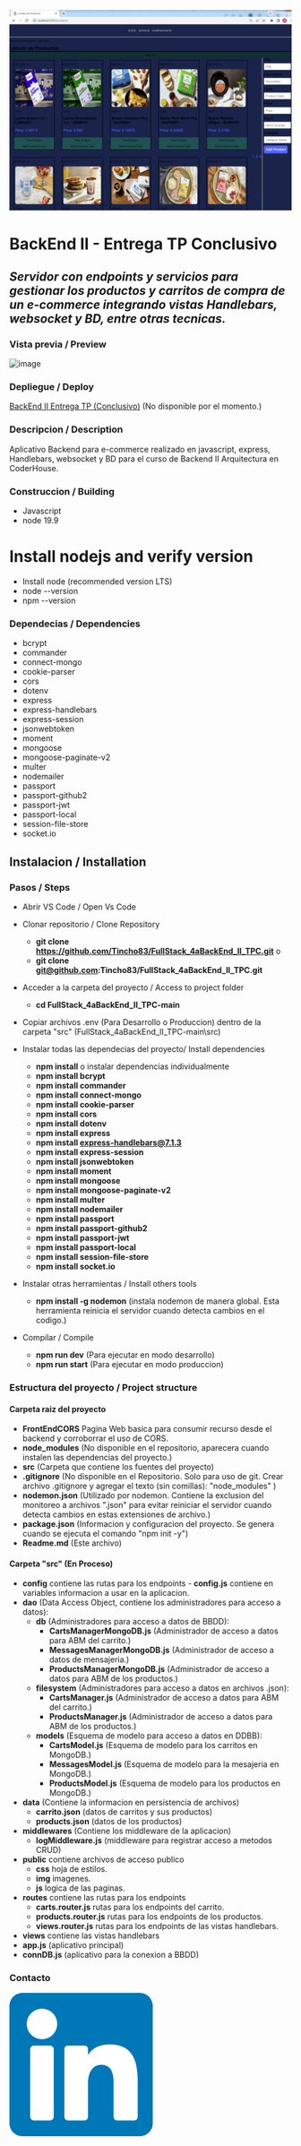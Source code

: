 ![image](/src/public/img/demo.PNG)
# BackEnd II - Entrega TP Conclusivo 
## _Servidor con endpoints y servicios para gestionar los productos y carritos de compra de un e-commerce integrando vistas Handlebars, websocket y BD, entre otras tecnicas._  
  
### Vista previa / Preview
![image](/src/public/img/demo.gif)

### Depliegue / Deploy
[BackEnd II Entrega TP (Conclusivo)](https://ecommbackend1b.netlify.app/) (No disponible por el momento.)

### Descripcion / Description
Aplicativo Backend para e-commerce realizado en javascript, express, Handlebars, websocket y BD para el curso de Backend II Arquitectura en CoderHouse.  


### Construccion / Building
-  Javascript
-  node 19.9

# Install nodejs and verify version
   - Install node (recommended version LTS)
   - node --version
   - npm --version

### Dependecias / Dependencies
-  bcrypt
-  commander
-  connect-mongo
-  cookie-parser
-  cors
-  dotenv
-  express
-  express-handlebars
-  express-session
-  jsonwebtoken
-  moment
-  mongoose
-  mongoose-paginate-v2
-  multer
-  nodemailer
-  passport
-  passport-github2
-  passport-jwt
-  passport-local
-  session-file-store
-  socket.io

## Instalacion / Installation
### Pasos / Steps
- Abrir VS Code / Open Vs Code
- Clonar repositorio / Clone Repository
   -  **git clone https://github.com/Tincho83/FullStack_4aBackEnd_II_TPC.git**
   o  
   -  **git clone git@github.com:Tincho83/FullStack_4aBackEnd_II_TPC.git** 

- Acceder a la carpeta del proyecto / Access to project folder
   - **cd FullStack_4aBackEnd_II_TPC-main**

- Copiar archivos .env (Para Desarrollo o Produccion) dentro de la carpeta "src" (FullStack_4aBackEnd_II_TPC-main\src)

- Instalar todas las dependecias del proyecto/ Install dependencies
   - **npm install**
   o instalar dependencias individualmente
   - **npm install bcrypt**
   - **npm install commander**
   - **npm install connect-mongo**
   - **npm install cookie-parser**
   - **npm install cors**
   - **npm install dotenv**
   - **npm install express**
   - **npm install express-handlebars@7.1.3**
   - **npm install express-session**
   - **npm install jsonwebtoken**
   - **npm install moment**
   - **npm install mongoose**
   - **npm install mongoose-paginate-v2**
   - **npm install multer**
   - **npm install nodemailer**
   - **npm install passport**
   - **npm install passport-github2**
   - **npm install passport-jwt**
   - **npm install passport-local**
   - **npm install session-file-store**
   - **npm install socket.io**

   
- Instalar otras herramientas / Install others tools
   - **npm install -g nodemon** (instala nodemon de manera global. Esta herramienta reinicia el servidor cuando detecta cambios en el codigo.)
   
- Compilar / Compile
   - **npm run dev** (Para ejecutar en modo desarrollo)
   - **npm run start** (Para ejecutar en modo produccion)

### Estructura del proyecto / Project structure

#### Carpeta raiz del proyecto 
   -  **FrontEndCORS** Pagina Web basica para consumir recurso desde el backend y corroborrar el uso de CORS.
   -  **node_modules** (No disponible en el repositorio, aparecera cuando instalen las dependencias del   proyecto.)
   -  **src** (Carpeta que contiene los fuentes del proyecto)
   -  **.gitignore** (No disponible en el Repositorio. Solo para uso de git. Crear archivo .gitignore y agregar el texto (sin comillas): "node_modules" )
   -  **nodemon.json**  (Utilizado por nodemon. Contiene la exclusion del monitoreo a archivos ".json" para evitar reiniciar el servidor cuando detecta cambios en estas extensiones de archivo.)
   -  **package.json** (Informacion y configuracion del proyecto. Se genera cuando se ejecuta el comando "npm init -y")
   -  **Readme.md** (Este archivo)   
      

#### Carpeta "src" (En Proceso)
   - **config** contiene las rutas para los endpoints
         - **config.js** contiene en variables informacion a usar en la aplicacion.
   -  **dao** (Data Access Object, contiene los administradores para acceso a datos):
      -  **db** (Administradores para acceso a datos de BBDD):
            - **CartsManagerMongoDB.js** (Administrador de acceso a datos para ABM del carrito.)
            - **MessagesManagerMongoDB.js**  (Administrador de acceso a datos de mensajeria.)
            - **ProductsManagerMongoDB.js**  (Administrador de acceso a datos para ABM de los productos.)
      -  **filesystem** (Administradores para acceso a datos en archivos .json):
            - **CartsManager.js** (Administrador de acceso a datos para ABM del carrito.)            
            - **ProductsManager.js**  (Administrador de acceso a datos para ABM de los productos.)
      -  **models** (Esquema de modelo para acceso a datos en DDBB):
            - **CartsModel.js** (Esquema de modelo para los carritos en MongoDB.)
            - **MessagesModel.js** (Esquema de modelo para la mesajeria en MongoDB.)
            - **ProductsModel.js**  (Esquema de modelo para los productos en MongoDB.)
   -  **data** (Contiene la informacion en persistencia de archivos)
      -  **carrito.json** (datos de carritos y sus productos)
      -  **products.json** (datos de los productos)
   -  **middlewares** (Contiene los middleware de la aplicacion)
      -  **logMiddleware.js** (middleware para registrar acceso a metodos CRUD)
   - **public** contiene archivos de acceso publico
      - **css** hoja de estilos.
      - **img** imagenes.
      -  **js** logica de las paginas.
   - **routes** contiene las rutas para los endpoints
      - **carts.router.js** rutas para los endpoints del carrito.
      - **products.router.js** rutas para los endpoints de los productos.
      - **views.router.js** rutas para los endpoints de las vistas handlebars.
   - **views** contiene las vistas handlebars
   - **app.js** (aplicativo principal)
   - **connDB.js** (aplicativo para la conexion a BBDD)


### Contacto
[![N|Solid](/src/public/img/linkedin.png)](https://www.linkedin.com/in/martin-hernandez-9b7154215)

